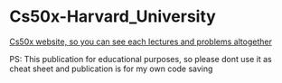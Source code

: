 # Cs50x-Harvard_University

<a href=https://cs50.harvard.edu/x/2020/>Cs50x website, so you can see each lectures and problems altogether</a>

PS: This publication for educational purposes, so please dont use it as cheat sheet and publication is for my own code saving
